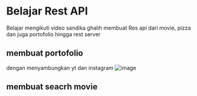# Belajar Rest API 
Belajar mengikuti video sandika ghalih membuat Res api dari movie, pizza dan juga portofolio hingga rest server 
## membuat portofolio 
dengan menyambungkan yt dan instagram 
![image](https://github.com/user-attachments/assets/bd45c027-79ec-4121-9e33-489e3b307838)

## membuat seacrh movie 
